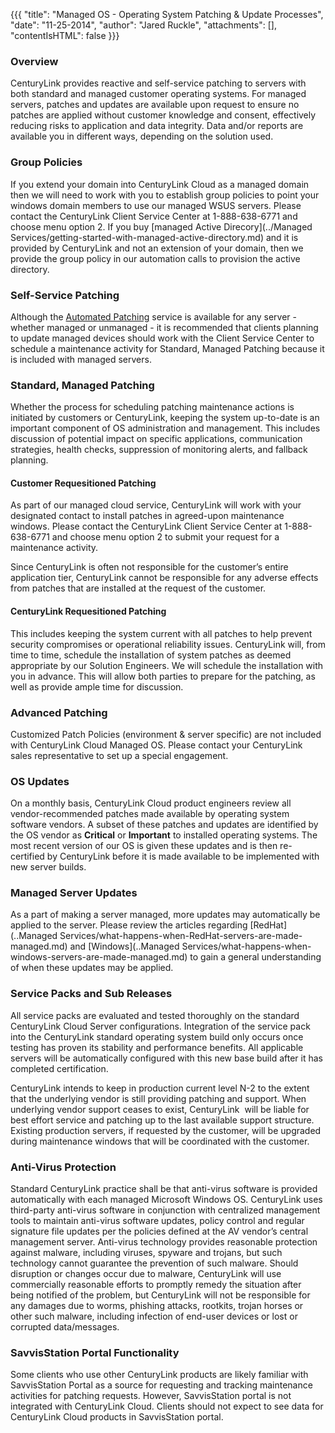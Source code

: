 {{{
  "title": "Managed OS - Operating System Patching & Update Processes",
  "date": "11-25-2014",
  "author": "Jared Ruckle",
  "attachments": [],
  "contentIsHTML": false
}}}

### Overview

CenturyLink provides reactive and self-service patching to servers with both standard and managed customer operating systems. For managed servers, patches and updates are available upon request to ensure no patches are applied without customer knowledge and consent, effectively reducing risks to application and data integrity. Data and/or reports are available you in different ways, depending on the solution used.


### Group Policies

If you extend your domain into CenturyLink Cloud as a managed domain then we will need to work with you to establish group policies to point your windows domain members to use our managed WSUS servers. Please contact the CenturyLink Client Service Center at 1-888-638-6771 and choose menu option 2. If you buy [managed Active Direcory](../Managed Services/getting-started-with-managed-active-directory.md) and it is provided by CenturyLink and not an extension of your domain, then we provide the group policy in our automation calls to provision the active directory.

### Self-Service Patching

Although the [Automated Patching](../Servers/patching-as-as-service.md) service is available for any server - whether managed or unmanaged - it is recommended that clients planning to update managed devices should work with the Client Service Center to schedule a maintenance activity for Standard, Managed Patching because it is included with managed servers.

### Standard, Managed Patching

Whether the process for scheduling patching maintenance actions is initiated by customers or CenturyLink, keeping the system up-to-date is an important component of OS administration and management. This includes discussion of potential impact on specific applications, communication strategies, health checks, suppression of monitoring alerts, and fallback planning.

#### Customer Requesitioned Patching

As part of our managed cloud service, CenturyLink will work with your designated contact to install patches in agreed-upon maintenance windows.  Please contact the CenturyLink Client Service Center at 1-888-638-6771 and choose menu option 2 to submit your request for a maintenance activity.

Since CenturyLink is often not responsible for the customer’s entire application tier, CenturyLink cannot be responsible for any adverse effects from patches that are installed at the request of the customer.

#### CenturyLink Requesitioned Patching

This includes keeping the system current with all patches to help prevent security compromises or operational reliability issues. CenturyLink will, from time to time, schedule the installation of system patches as deemed appropriate by our Solution Engineers. We will schedule the installation with you in advance. This will allow both parties to prepare for the patching, as well as provide ample time for discussion.


### Advanced Patching

Customized Patch Policies (environment & server specific) are not included with CenturyLink Cloud Managed OS. Please contact your CenturyLink sales representative to set up a special engagement.

### OS Updates

On a monthly basis, CenturyLink Cloud product engineers review all vendor-recommended patches made available by operating system software vendors. A subset of these patches and updates are identified by the OS vendor as **Critical** or **Important** to installed operating systems. The most recent version of our OS is given these updates and is then re-certified by CenturyLink before it is made available to be implemented with new server builds.

### Managed Server Updates

As a part of making a server managed, more updates may automatically be applied to the server. Please review the articles regarding [RedHat](..Managed Services/what-happens-when-RedHat-servers-are-made-managed.md) and [Windows](..Managed Services/what-happens-when-windows-servers-are-made-managed.md) to gain a general understanding of when these updates may be applied.

### Service Packs and Sub Releases

All service packs are evaluated and tested thoroughly on the standard CenturyLink Cloud Server configurations. Integration of the service pack into the CenturyLink standard operating system build only occurs once testing has proven its stability and performance benefits. All applicable servers will be automatically configured with this new base build after it has completed certification.

CenturyLink intends to keep in production current level N-2 to the extent that the underlying vendor is still providing patching and support. When underlying vendor support ceases to exist, CenturyLink  will be liable for best effort service and patching up to the last available support structure. Existing production servers, if requested by the customer, will be upgraded during maintenance windows that will be coordinated with the customer.

### Anti-Virus Protection

Standard CenturyLink practice shall be that anti-virus software is provided automatically with each managed Microsoft Windows OS. CenturyLink uses third-party anti-virus software in conjunction with centralized management tools to maintain anti-virus software updates, policy control and regular signature file updates per the policies defined at the AV vendor’s central management server. Anti-virus technology provides reasonable protection against malware, including viruses, spyware and trojans, but such technology cannot guarantee the prevention of such malware. Should disruption or changes occur due to malware, CenturyLink will use commercially reasonable efforts to promptly remedy the situation after being notified of the problem, but CenturyLink will not be responsible for any damages due to worms, phishing attacks, rootkits, trojan horses or other such malware, including infection of end-user devices or lost or corrupted data/messages.

### SavvisStation Portal Functionality

Some clients who use other CenturyLink products are likely familiar with SavvisStation Portal as a source for requesting and tracking maintenance activities for patching requests. However, SavvisStation portal is not integrated with CenturyLink Cloud. Clients should not expect to see data for CenturyLink Cloud products in SavvisStation portal.
